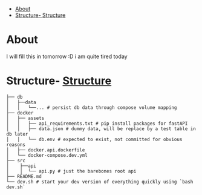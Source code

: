 - [About](#about)
- [Structure- Structure](#structure--structure)


# About
I will fill this in tomorrow :D i am quite tired today


# Structure- [Structure](#structure)
```
├── db
│   ├──data
│   │   └──... # persist db data through compose volume mapping
├── docker
│   ├── assets
│   │   ├── api_requirements.txt # pip install packages for fastAPI
│   │   ├── data.json # dummy data, will be replace by a test table in db later
│   │   └── db.env # expected to exist, not committed for obvious reasons
│   ├── docker.api.dockerfile
│   └── docker-compose.dev.yml
├── src
│    ├──api
│    │  └── api.py # just the barebones root api
├── README.md
└── dev.sh # start your dev version of everything quickly using `bash dev.sh`
```